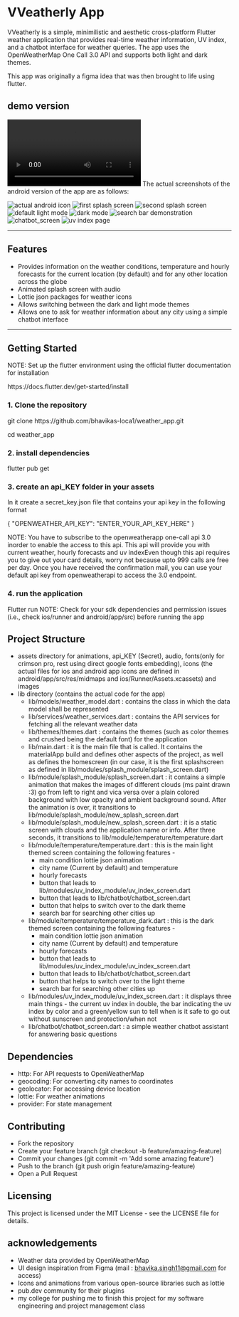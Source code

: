 # VVeatherly App
<p>
VVeatherly is a simple, minimilistic and aesthetic cross-platform Flutter weather application that provides real-time weather information, UV index, and a chatbot interface for weather queries. The app uses the OpenWeatherMap One Call 3.0 API and supports both light and dark themes. </p>
<p> This app was originally a figma idea that was then brought to life using flutter. 
</p>

## demo version
<video controls src="demo.mp4" title="Title"></video>
The actual screenshots of the android version of the app are as follows: 

![actual android icon](actual_icon.jpg)
![first splash screen](splash_screen_withaudio.jpg)
![second splash screen](main_screen.jpg)
![default light mode](light_mode.jpg)
![dark mode](dark_mode.jpg)
![search bar demonstration](search_bar.jpg)
![chatbot_screen](chatbot_screen.jpg)
![uv index page](uv_index.jpg)


---

## Features
- Provides information on the weather conditions, temperature and hourly forecasts for the current location (by default) and for any other location across the globe
- Animated splash screen with audio
- Lottie json packages for weather icons 
- Allows switching between the dark and light mode themes 
- Allows one to ask for weather information about any city using a simple chatbot interface
---

## Getting Started
NOTE: Set up the flutter environment using the official flutter documentation for installation 
<p> https://docs.flutter.dev/get-started/install </p>

### 1. Clone the repository
<p> git clone https://github.com/bhavikas-loca1/weather_app.git </p>
<p> cd weather_app </p>

### 2. install dependencies 
flutter pub get

### 3. create an api_KEY folder in your assets 
In it create a secret_key.json file that contains your api key in the following format
<p>
{
    "OPENWEATHER_API_KEY": "ENTER_YOUR_API_KEY_HERE"
  }
</p>
<p> NOTE: You have to subscribe to the openweatherapp one-call api 3.0 inorder to enable the access to this api. This api will provide you with current weather, hourly forecasts and uv indexEven though this api requires you to give out your card details, worry not because upto 999 calls are free per day. Once you have received the confirmation mail, you can use your default api key from openweatherapi to access the 3.0 endpoint. </p>

### 4. run the application
Flutter run </n>
NOTE: Check for your sdk dependencies and permission issues (i.e., check ios/runner and android/app/src) before running the app

## Project Structure 
- assets directory for animations, api_KEY (Secret), audio, fonts(only for crimson pro, rest using direct google fonts embedding), icons (the actual files for ios and android app icons are defined in android/app/src/res/midmaps and ios/Runner/Assets.xcassets) and images
- lib directory (contains the actual code for the app)
    - lib/models/weather_model.dart : contains the class in which the data model shall be represented 
    - lib/services/weather_services.dart : contains the API services for fetching all the relevant weather data
    - lib/themes/themes.dart : contains the themes (such as color themes and crushed being the default font) for the application
    - lib/main.dart : it is the main file that is called. It contains the materialApp build and defines other aspects of the project, as well as defines the homescreen (in our case, it is the first splashscreen as defined in lib/modules/splash_module/splash_screen.dart)
    - lib/module/splash_module/splash_screen.dart : it contains a simple animation that makes the images of different clouds (ms paint drawn :3) go from left to right and vica versa over a plain colored background with low opacity and ambient background sound. After the animation is over, it transitions to lib/module/splash_module/new_splash_screen.dart
    - lib/module/splash_module/new_splash_screen.dart : it is a static screen with clouds and the application name or info. After three seconds, it transitions to lib/module/temperature/temperature.dart
    - lib/module/temperature/temperature.dart : this is the main light themed screen containing the following features -
        - main condition lottie json animation
        - city name (Current by default) and temperature 
        - hourly forecasts
        - button that leads to lib/modules/uv_index_module/uv_index_screen.dart 
        - button that leads to lib/chatbot/chatbot_screen.dart
        - button that helps to switch over to the dark theme
        - search bar for searching other cities up 
    - lib/module/temperature/temperature_dark.dart : this is the dark themed screen containing the following features -
        - main condition lottie json animation
        - city name (Current by default) and temperature 
        - hourly forecasts
        - button that leads to lib/modules/uv_index_module/uv_index_screen.dart 
        - button that leads to lib/chatbot/chatbot_screen.dart
        - button that helps to switch over to the light theme
        - search bar for searching other cities up 
    - lib/modules/uv_index_module/uv_index_screen.dart : it displays three main things - the current uv index in double, the bar indicating the uv index by color and a green/yellow sun to tell when is it safe to go out without sunscreen and protection/when not
    - lib/chatbot/chatbot_screen.dart : a simple weather chatbot assistant for answering basic questions 

## Dependencies 
- http: For API requests to OpenWeatherMap
- geocoding: For converting city names to coordinates
- geolocator: For accessing device location
- lottie: For weather animations
- provider: For state management

## Contributing
- Fork the repository
- Create your feature branch (git checkout -b feature/amazing-feature)
- Commit your changes (git commit -m 'Add some amazing feature')
- Push to the branch (git push origin feature/amazing-feature)
- Open a Pull Request

## Licensing
This project is licensed under the MIT License - see the LICENSE file for details.

## acknowledgements
- Weather data provided by OpenWeatherMap
- UI design inspiration from Figma (mail : bhavika.singh11@gmail.com for access)
- Icons and animations from various open-source libraries such as lottie 
- pub.dev community for their plugins 
- my college for pushing me to finish this project for my software engineering and project management class